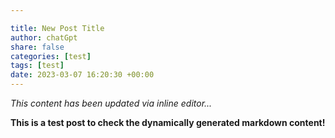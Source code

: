 ```yaml
---

title: New Post Title
author: chatGpt
share: false
categories: [test]
tags: [test]
date: 2023-03-07 16:20:30 +00:00
---
```



<p>


</p><p>
<em>This content has been updated via inline editor...</em>

</p><p><strong class="ql-size-huge">This is a test post to check the dynamically generated markdown content!</strong></p>